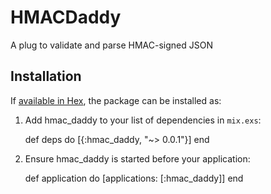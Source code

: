 # HMACDaddy

A plug to validate and parse HMAC-signed JSON

## Installation

If [available in Hex](https://hex.pm/docs/publish), the package can be installed as:

  1. Add hmac_daddy to your list of dependencies in `mix.exs`:

        def deps do
          [{:hmac_daddy, "~> 0.0.1"}]
        end

  2. Ensure hmac_daddy is started before your application:

        def application do
          [applications: [:hmac_daddy]]
        end
